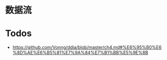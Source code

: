 # 数据流

# Todos

- https://github.com/Vonng/ddia/blob/master/ch4.md#%E6%95%B0%E6%8D%AE%E6%B5%81%E7%9A%84%E7%B1%BB%E5%9E%8B
